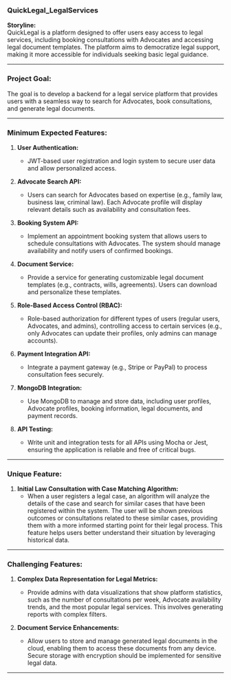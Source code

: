### **QuickLegal_LegalServices**

**Storyline:**  
QuickLegal is a platform designed to offer users easy access to legal services, including booking consultations with Advocates and accessing legal document templates. The platform aims to democratize legal support, making it more accessible for individuals seeking basic legal guidance.

---

### **Project Goal:**

The goal is to develop a backend for a legal service platform that provides users with a seamless way to search for Advocates, book consultations, and generate legal documents.

---

### **Minimum Expected Features:**

1. **User Authentication:**

   - JWT-based user registration and login system to secure user data and allow personalized access.

2. **Advocate Search API:**

   - Users can search for Advocates based on expertise (e.g., family law, business law, criminal law). Each Advocate profile will display relevant details such as availability and consultation fees.

3. **Booking System API:**

   - Implement an appointment booking system that allows users to schedule consultations with Advocates. The system should manage availability and notify users of confirmed bookings.

4. **Document Service:**

   - Provide a service for generating customizable legal document templates (e.g., contracts, wills, agreements). Users can download and personalize these templates.

5. **Role-Based Access Control (RBAC):**

   - Role-based authorization for different types of users (regular users, Advocates, and admins), controlling access to certain services (e.g., only Advocates can update their profiles, only admins can manage accounts).

6. **Payment Integration API:**

   - Integrate a payment gateway (e.g., Stripe or PayPal) to process consultation fees securely.

7. **MongoDB Integration:**

   - Use MongoDB to manage and store data, including user profiles, Advocate profiles, booking information, legal documents, and payment records.

8. **API Testing:**
   - Write unit and integration tests for all APIs using Mocha or Jest, ensuring the application is reliable and free of critical bugs.

---

### **Unique Feature:**

1. **Initial Law Consultation with Case Matching Algorithm:**
   - When a user registers a legal case, an algorithm will analyze the details of the case and search for similar cases that have been registered within the system. The user will be shown previous outcomes or consultations related to these similar cases, providing them with a more informed starting point for their legal process. This feature helps users better understand their situation by leveraging historical data.

---

### **Challenging Features:**

1. **Complex Data Representation for Legal Metrics:**

   - Provide admins with data visualizations that show platform statistics, such as the number of consultations per week, Advocate availability trends, and the most popular legal services. This involves generating reports with complex filters.

2. **Document Service Enhancements:**
   - Allow users to store and manage generated legal documents in the cloud, enabling them to access these documents from any device. Secure storage with encryption should be implemented for sensitive legal data.

---
